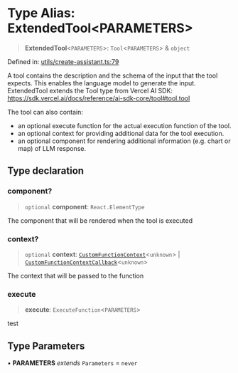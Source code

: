 # Type Alias: ExtendedTool\<PARAMETERS\>

> **ExtendedTool**\<`PARAMETERS`\>: `Tool`\<`PARAMETERS`\> & `object`

Defined in: [utils/create-assistant.ts:79](https://github.com/GeoDaCenter/openassistant/blob/a5eebdb32e6bf1b6b4eedf634485568edcefaa57/packages/core/src/utils/create-assistant.ts#L79)

A tool contains the description and the schema of the input that the tool expects.
This enables the language model to generate the input.
ExtendedTool extends the Tool type from Vercel AI SDK: https://sdk.vercel.ai/docs/reference/ai-sdk-core/tool#tool.tool

The tool can also contain:
- an optional execute function for the actual execution function of the tool.
- an optional context for providing additional data for the tool execution.
- an optional component for rendering additional information (e.g. chart or map) of LLM response.

## Type declaration

### component?

> `optional` **component**: `React.ElementType`

The component that will be rendered when the tool is executed

### context?

> `optional` **context**: [`CustomFunctionContext`](CustomFunctionContext.md)\<`unknown`\> \| [`CustomFunctionContextCallback`](CustomFunctionContextCallback.md)\<`unknown`\>

The context that will be passed to the function

### execute

> **execute**: `ExecuteFunction`\<`PARAMETERS`\>

test

## Type Parameters

• **PARAMETERS** *extends* `Parameters` = `never`
